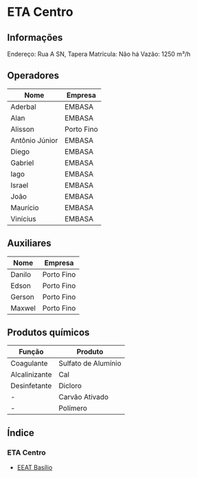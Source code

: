 # ETA Centro

## Informações
Endereço: Rua A SN, Tapera
Matrícula: Não há 
Vazão: 1250 m³/h 


## Operadores
| Nome     | Empresa |
| -------------    | ------------- |
| Aderbal  | EMBASA |
| Alan  | EMBASA |
| Alisson  | Porto Fino |
| Antônio Júnior  | EMBASA |
| Diego  | EMBASA |
| Gabriel  | EMBASA |
| Iago  | EMBASA |
| Israel  | EMBASA|
| João  | EMBASA |
| Maurício  | EMBASA |
| Vinícius  | EMBASA |

## Auxiliares
| Nome     | Empresa |
| -------------    | ------------- |
| Danilo  | Porto Fino |
| Edson  | Porto Fino |
| Gerson  | Porto Fino |
| Maxwel  | Porto Fino |


## Produtos químicos

| Função     | Produto |
| -------------    | ------------- |
| Coagulante  | Sulfato de Alumínio |
| Alcalinizante  | Cal |
| Desinfetante  | Dicloro |
| -   | Carvão Ativado |
| -   | Polímero |

## Índice

### ETA Centro

- [EEAT Basílio](ETA%20Centro/Basílio/Basílio.md)
